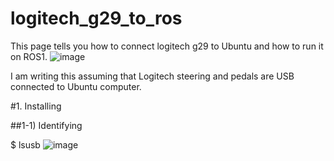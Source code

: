 # logitech_g29_to_ros

This page tells you how to connect logitech g29 to Ubuntu and how to run it on ROS1.
![image](https://user-images.githubusercontent.com/84846457/199896328-b6fd8cd7-15ba-4791-98ab-46f6662f5b8c.png)

I am writing this assuming that Logitech steering and pedals are USB connected to Ubuntu computer.

#1. Installing

##1-1) Identifying

  $ lsusb
![image](https://user-images.githubusercontent.com/84846457/199897120-223e8c8e-e929-4d67-bd6e-848e9fa4d58a.png)





